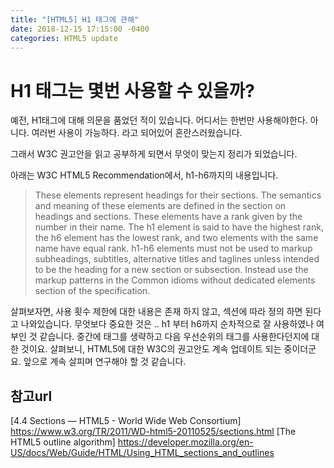 ```yaml
---
title: "[HTML5] H1 태그에 관해"
date: 2018-12-15 17:15:00 -0400
categories: HTML5 update
---
```


H1 태그는 몇번 사용할 수 있을까?
=============

예전, H1태그에 대해 의문을 품었던 적이 있습니다.
어디서는 한번만 사용해야한다. 아니다. 여러번 사용이 가능하다.
라고 되어있어 혼란스러웠습니다.

그래서 W3C 권고안을 읽고 공부하게 되면서 무엇이 맞는지 정리가 되었습니다.

아래는 W3C HTML5 Recommendation에서, h1-h6까지의 내용입니다.


> These elements represent headings for their sections. 
The semantics and meaning of these elements are defined in the section on headings and sections. 
These elements have a rank given by the number in their name. The h1 element is said to have the highest rank, the h6 element has the lowest rank, and two elements with the same name have equal rank. 
h1-h6 elements must not be used to markup subheadings, subtitles, alternative titles and taglines unless intended to be the heading for a new section or subsection. Instead use the markup patterns in the Common idioms without dedicated elements section of the specification.


살펴보자면, 사용 횟수 제한에 대한 내용은 존재 하지 않고, 섹션에 따라 정의 하면 된다고 나와있습니다.
무엇보다 중요한 것은 .. h1 부터 h6까지 순차적으로 잘 사용하였나 여부인 것 같습니다. 중간에 태그를 생략하고 다음 우선순위의 태그를 사용한다던지에 대한 것이요.
살펴보니, HTML5에 대한 W3C의 권고안도 계속 업데이트 되는 중이더군요. 앞으로 계속 살피며 연구해야 할 것 같습니다.


참고url
------------------
[4.4 Sections — HTML5 - World Wide Web Consortium] https://www.w3.org/TR/2011/WD-html5-20110525/sections.html
[The HTML5 outline algorithm] https://developer.mozilla.org/en-US/docs/Web/Guide/HTML/Using_HTML_sections_and_outlines
